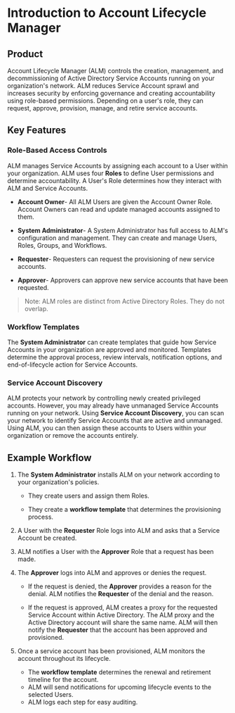 ﻿[title]: # (ALM Technicals Collection)
[tags]: # (Account Lifecycle Manager,ALM,Active Directory,)
[priority]: # (1)

# Introduction to Account Lifecycle Manager

## Product

Account Lifecycle Manager (ALM) controls the creation, management, and decommissioning of Active Directory Service Accounts running on your organization's network. ALM reduces Service Account sprawl and increases security by enforcing governance and creating accountability using role-based permissions. Depending on a user's role, they can request, approve, provision, manage, and retire service accounts.

## Key Features

### Role-Based Access Controls

ALM manages Service Accounts by assigning each account to a User within your organization. ALM uses four **Roles** to define User permissions and determine accountability. A User's Role determines how they interact with ALM and Service Accounts.

* **Account Owner**- All ALM Users are given the Account Owner Role. Account Owners can read and update managed accounts assigned to them.

* **System Administrator**- A System Administrator has full access to ALM's configuration and management. They can create and manage Users, Roles, Groups, and Workflows.

* **Requester**- Requesters can request the provisioning of new service accounts.

* **Approver**- Approvers can approve new service accounts that have been requested.

> Note: ALM roles are distinct from Active Directory Roles. They do not overlap.

### Workflow Templates

The **System Administrator** can create templates that guide how Service Accounts in your organization are approved and monitored. Templates determine the approval process, review intervals, notification options, and end-of-lifecycle action for Service Accounts.

### Service Account Discovery 

ALM protects your network by controlling newly created privileged accounts. However, you may already have unmanaged Service Accounts running on your network. Using **Service Account Discovery**, you can scan your network to identify Service Accounts that are active and unmanaged. Using ALM, you can then assign these accounts to Users within your organization or remove the accounts entirely.

## Example Workflow

1. The **System Administrator** installs ALM on your network according to your organization's policies.

    * They create users and assign them Roles.

    * They create a **workflow template** that determines the provisioning process.

2. A User with the **Requester** Role logs into ALM and asks that a Service Account be created.

3. ALM notifies a User with the **Approver** Role that a request has been made.

4. The **Approver** logs into ALM and approves or denies the request.

    * If the request is denied, the **Approver** provides a reason for the denial. ALM notifies the **Requester** of the denial and the reason.

    * If the request is approved, ALM creates a proxy for the requested Service Account within Active Directory. The ALM proxy and the Active Directory account will share the same name. ALM will then notify the **Requester** that the account has been approved and provisioned.

5. Once a service account has been provisioned, ALM monitors the account throughout its lifecycle.
    * The **workflow template** determines the renewal and retirement timeline for the account.
    * ALM will send notifications for upcoming lifecycle events to the selected Users.
    * ALM logs each step for easy auditing.

